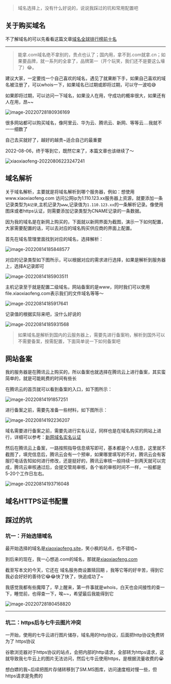 > 域名选择上，没有什么好说的，说说我踩过的坑和常用配置吧

## 关于购买域名

不了解域名的可以先看看这篇文章[域名全球排行榜前十名](https://www.xinnet.com/knowledge/2142339836.html)

---

> 能拿.com域名绝不拿别的，贵点也认了；国内用，拿不到.com就拿.cn；如果要品牌，就一系列的全拿了，品牌第一（开个玩笑，我们还不是要这么壕了）😂。

建议大家，一定要找一个自己喜欢的域名，遇见了就果断下手，如果自己喜欢的域名被注册了，可以whois一下，如果域名已过期或即将过期，可以守一波哈😅

如果即将过期，可以访问一下域名，如果没人在用，守成功的概率很大，如果还有人在用，昂~~

![image-20220728180936169](https://s2.loli.net/2022/07/28/QbEWpFCZS1JqKNt.png)

很多网站都可以购买域名，像阿里云、华为云、腾讯云、新网、等等云....我就不一一细数了

自己去买就好了，越好的越贵~适合自己的最重要

2022-08-06，终于等到它，既然它来了，本篇文章也该继续了～

![xiaoxiaofeng-20220806223247241](https://image.xiaoxiaofeng.site/article/img/2022/08/14/xxf-20220814111317.png)

## 域名解析

关于域名解析，主要就是将域名解析到哪个服务器，例如：想使用www.xiaoxiaofeng.com 访问公网ip为1.110.123.xx服务器上资源，就要添加一条记录类型为`A记录`,主机记录为`www`,记录值为`1.110.123.xx`的一条解析记录。像使用图床或者https认证，则需要添加记录类型为CNAME记录的一条数据。

因为我的域名是在新网上购买的，下面就以新网界面为截图，演示一下如何配置，大家需要配置的话，可以去对应的域名购买供应商的界面上配置。

首先在域名管理里面找到对应的域名，选择解析：

![image-20220814185848577](https://image.xiaoxiaofeng.site/article/img/2022/08/14/xxf-20220814185852.png)

对应的记录类型如下图所示，可以根据对应的需求进行选择，如果是解析到服务器上，选择A记录即可

![image-20220814185903511](https://image.xiaoxiaofeng.site/article/img/2022/08/14/xxf-20220814185906.png)

主机记录至于就是配置二级域名，网站备案的是www，同时我们可以使用file.xiaoxiaofeng.com表示我们的文件域名等等～

![image-20220814185917641](https://image.xiaoxiaofeng.site/article/img/2022/08/14/xxf-20220814185920.png)

记录值的根据实际来吧，没什么好说的

![image-20220814185931568](https://image.xiaoxiaofeng.site/article/img/2022/08/14/xxf-20220814185935.png)

> 如果域名是解析到国内的云服务器上，需要先进行备案哟，解析到国外可以不需要备案，按需配置，下面简单说一下如何备案吧

## 网站备案

我的服务器是在腾讯云上购买的，所以备案也就选择在腾讯云上进行备案，其实蛮简单的，就是可能耗费的时间有些长

在腾讯云的首页就可以看到备案的入口，如下图所示：

![image-20220814191857251](https://image.xiaoxiaofeng.site/article/img/2022/08/14/xxf-20220814191906.png)

进行备案之前，需要先准备一些材料，如下图所示：

![image-20220814192236207](https://image.xiaoxiaofeng.site/article/img/2022/08/14/xxf-20220814192239.png)

域名需要进行备案之前，需要先进行实名认证，同样也是在域名购买的网站上进行，详细可以参考：[新网域名实名认证](https://www.xinnet.com/service/cjwt/domain/guanli/1264.html)

然后在腾讯云上备案，一路按照指导信息填写即可，基本都是个人信息，这里就不截图了，填完信息后，腾讯云会有一个预审，如果哪里填写的不对，腾讯云会有客服打电话告知如何进行修改，还是挺好的，腾讯云审核一般持续一到两天就可以完成，腾讯云审核通过后，会提交管局审核，各个省的审核时间不一样，一般都是5-20个工作日左右。

![image-20220814193716048](https://image.xiaoxiaofeng.site/article/img/2022/08/14/xxf-20220814193722.png)

## 域名HTTPS证书配置



## 踩过的坑

### 坑一：开始选错域名

最开始选择的域名是[xiaoxiaofeng.site]()，笑小枫的站点，也不错哈~

到后来的现在，我一心想追.com的域名，那就是[xiaoxiaofeng.com]()

截至写本文的今天，它还在 域名服务商设置赎回期 ，我等它等的好辛苦，得到它我必会好好的善待它😂😂快了快了，快追成功了~

我感觉我都有些魔障了，早上醒来，第一件事就是whois，白天也会间接性的查一下，睡觉前，也得查一下，唉~~，希望最后我能得到它

![image-20220728180458820](https://s2.loli.net/2022/07/28/g1nmrd6TOCA5wxB.png)



---

### 坑二：https后与七牛云图片冲突

一开始，使用的七牛云进行图片储存，域名用的http协议，后面把http协议免费转为了 https协议

谷歌浏览器对于https协议的站点，会把内部的http请求，全部转为https请求，这就导致我七牛云上的图片无法访问，然后七牛云使用https，是根据流量收费的😭

想白嫖的我~后续把图片存储转移到了SM.MS图库，访问速度相对慢一些，但https请求是免费的
